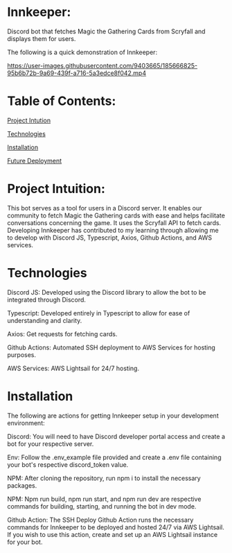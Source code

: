 # Innkeeper:

Discord bot that fetches Magic the Gathering Cards from Scryfall and displays them for users.

The following is a quick demonstration of Innkeeper: 

https://user-images.githubusercontent.com/9403665/185666825-95b6b72b-9a69-439f-a716-5a3edce8f042.mp4

# Table of Contents:

[Project Intution](#project-intuition)

[Technologies](#technologies)

[Installation](#installation) 

[Future Deployment](#future-deployment)

# Project Intuition:

This bot serves as a tool for users in a Discord server. It enables our community to fetch Magic the Gathering cards with ease and helps facilitate conversations concerning the game. It uses the Scryfall API to fetch cards. Developing Innkeeper has contributed to my learning through allowing me to develop with Discord JS, Typescript, Axios, Github Actions, and AWS services.

# Technologies

Discord JS: Developed using the Discord library to allow the bot to be integrated through Discord.

Typescript: Developed entirely in Typescript to allow for ease of understanding and clarity.

Axios: Get requests for fetching cards.

Github Actions: Automated SSH deployment to AWS Services for hosting purposes.

AWS Services: AWS Lightsail for 24/7 hosting.

# Installation

The following are actions for getting Innkeeper setup in your development environment:

Discord: You will need to have Discord developer portal access and create a bot for your respective server.

Env: Follow the .env_example file provided and create a .env file containing your bot's respective discord_token value.

NPM: After cloning the repository, run npm i to install the necessary packages.

NPM: Npm run build, npm run start, and npm run dev are respective commands for building, starting, and running the bot in dev mode.

Github Action: The SSH Deploy Github Action runs the necessary commands for Innkeeper to be deployed and hosted 24/7 via AWS Lightsail. If you wish to use this action, create and set up an AWS Lightsail instance for your bot.


